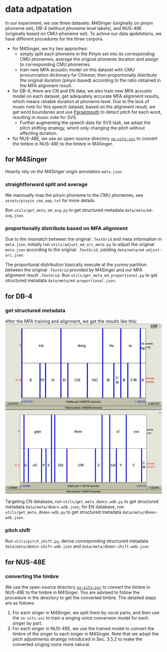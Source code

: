 # data adpatation

In our experiment, we use three datasets: M4Singer (originally on pinyin phoneme set), DB-4 (without phoneme level labels), and NUS-48E (originally based on CMU-phoneme set). To achive our data apdatstions, we have different procedures for the three corpora.
- for M4Singer, we try two approches:
    - simply split each phoneme in the Pinyin set into its corresponding CMU phonemes, average the original phoneme duration and assign to corresponding CMU phonemes.
    - train new MFA acoustic model on this dataset with CMU prnounciation dictionary for Chinese; then proportionally distribute the original duration (pinyin based) according to the ratio obtained in the MFA alignment result.
- for DB-4, there are CN and EN data, we also train new MFA acoustic model on each dataset, get adequately accurate MFA alignment results, which means reliable duration at phoneme level. Due to the lack of music note for this speech dataset, based on the alignment result, we get word boundaries and use [Parselmouth](https://parselmouth.readthedocs.io/en/stable/api_reference.html#parselmouth.Sound.to_pitch_cc) to detect pitch for each word, resulting in music note for SVS.
    - Further augmenting the speech data for SVS task, we adopt the pitch shifting strategy, which only changing the pitch without affecting duration.
- for NUS-48E, we use an open-source directory [`so-vits-svc`](https://github.com/svc-develop-team/so-vits-svc) to convert the timbre in NUS-48E to the timbre in M4Singer.

## for M4Singer
Heavily rely on the M4Singer origin annotation `meta.json`.

### straightforward split and average
We mannually map the pinyin phoneme to the CMU phonemes, see `assets/pinyin_cmu_map.txt` for more details.

Run `utils/get_meta_m4_avg.py` to get structured metadata `data/meta/m4-avg.json`.

### proportionally distribute based on MFA alignment
Due to the mismatch between the original `.TextGrid` and meta information in `meta.json`, initially run `utils/adjust_m4_ori_meta.py` to adjust the original `meta.json` according to the original `.TextGrid`, yielding `data/meta/m4-adjust-ori.json`.

The proportional distribution basically execute at the yunmu partition between the original `.TextGrid` provided by M4Singer and our MFA alignment result `.TextGrid`. Run `utils/get_meta_m4_proportional.py` to get structured metadata `data/meta/m4-proportional.json`.

## for DB-4
### get structured metadata
After the MFA training and alignment, we get the results like this:
![db4-cn-alignment result](../assets/align-result-db4-cn.jpg)
![db4-en-alignment result](../assets/align-result-db4-en.jpg)

Targeting CN database, run `utils/get_meta_db4cn_wdb.py` to get structured metadata `data/meta/db4cn-wdb.json`; for EN database, run `utils/get_meta_db4en-wdb.py` to get structured metadata `data/meta/db4en-wdb.json`.

### pitch shift

Run `utils/pitch_shift.py`, derive corresponding structured metadata `data/meta/db4cn-shift-wdb.json` and `data/meta/db4en-shift-wdb.json`

## for NUS-48E
### converting the timbre
We use the open-source directory [`so-vits-svc`](https://github.com/svc-develop-team/so-vits-svc) to convert the timbre in NUS-48E to the timbre in M4Singer. You are advised to follow the procedure in the directory to get the converted timbre.
The detailed steps are as follows:

1. For each singer in M4Singer, we split them by vocal parts, and then use the `so-vits-svc` to train a singing voice conversion model for each singer by part.
2. For each singer in NUS-48E, we use the trained model to convert the timbre of the singer to each singer in M4Singer. Note that we adopt the pitch adjustments strategy introduced in Sec. 3.5.2 to make the converted singing voice more natural.



